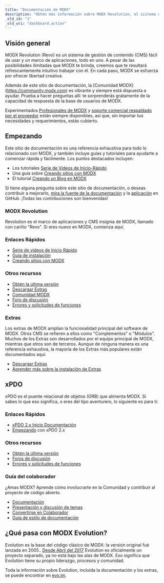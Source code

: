 ```yaml
---
title: "Documentación de MODX"
description: "Obtén más información sobre MODX Revolution, el sistema de gestión de contenido potente y fácil de usar con un historial de 14 años."
_old_id: "1"
_old_uri: "dashboard.action"
---
```


## Visión general

MODX Revolution (Revo) es un sistema de gestión de contenido (CMS) fácil de usar y un marco de aplicaciones, todo en uno. A pesar de las posibilidades ilimitadas que MODX te brinda, creemos que te resultará refrescantemente intuitivo trabajar con él. En cada paso, MODX se esfuerza por ofrecer libertad creativa.

Además de este sitio de documentación, la [Comunidad MODX] (<https://community.modx.com>) es vibrante y siempre está dispuesta a ayudar. Prueba a hacer preguntas allí: te sorprenderás gratamente de la capacidad de respuesta de la base de usuarios de MODX.

Experimentados [Profesionales de MODX](http://modx.com/professionals) y [soporte comercial respaldado por el proveedor](http://modx.com/support/) están siempre disponibles, así que, sin importar tus necesidades y requerimientos, estás cubierto.

## Empezando

Este sitio de documentación es una referencia exhaustiva para todo lo relacionado con MODX, y también incluye guías y tutoriales para ayudarte a comenzar rápida y fácilmente. Los puntos destacados incluyen:

- Los tutoriales [Serie de Videos de Inicio-Rápido](building-sites/integrating-templates/video-quick-start)
- Una guía sobre [Creando sitios con MODX](building-sites)
- El tutorial [Creando un Blog en MODX](case-studies-and-tutorials/creating-a-blog-in-modx-revolution)

Si tiene alguna pregunta sobre este sitio de documentación, o deseas contribuir a mejorarlo, [mira la fuente de la documentación](https://github.com/modxorg/Docs) y la [aplicación](https://github.com/modxorg/DocsApp) en GitHub. ¡Todas las contribuciones son bienvenidas!

### MODX Revolution

Revolution es el marco de aplicaciones y CMS insignia de MODX, llamado con cariño "Revo". Si eres nuevo en MODX, comienza aquí.

### Enlaces Rápidos

- [Serie de videos de Inicio Rápido](building-sites/integrating-templates/video-quick-start)
- [Guía de instalación](getting-started/installation)
- [Creando sitios con MODX](building-sites)

### Otros recursos

- [Obtén la última versión](http://modx.com/download/)
- [Descargar Extras](http://modx.com/extras/)
- [Comunidad MODX](https://community.modx.com)
- [Foro de discusión](http://forums.modx.com/board/?board=264)
- [Errores y solicitudes de funciones](https://github.com/modxcms/revolution/issues)

### Extras

Los extras de MODX amplían la funcionalidad principal del software de MODX. Otros CMS se refieren a ellos como "Complementos" o "Módulos". Muchos de los Extras son desarrollados por el equipo principal de MODX, mientras que otros son de terceros. Aunque de ninguna manera es una referencia exhaustiva, la mayoría de los Extras más populares están documentados aquí.

- [Descargar Extras](http://modx.com/extras/?product=revolution)
- [Aprender más sobre la instalación de Extras](building-sites/extras)

## xPDO

xPDO es el puente relacional de objetos (ORB) que alimenta MODX. Si sabes lo que eso significa, o eres del tipo aventurero, lo siguiente es para ti:

### Enlaces Rápidos

- [xPDO 2.x Inicio Documentación](extending-modx/xpdo)
- [Empezando](getting-started) con xPDO 2.x

### Otros recursos

- [Obtén la última versión](http://xpdo.org/downloads.html)
- [Foros de discusión](http://forums.modx.com/board/46/developing-with-xpdo)
- [Errores y solicitudes de funciones](https://github.com/modxcms/xpdo/issues)

### Guía del colaborador

¿Amas MODX? Aprende cómo involucrarte en la Comunidad y contribuir al proyecto de código abierto.

- [Documentación](contribute/)
- [Presentación y discusión de temas](contribute/issues)
- [Convertirse en Colaborador](contribute/code)
- [Guía de estilo de documentación](contribute/documentation/style-guide)

## ¿Qué pasa con MODX Evolution?

Evolution es la base del código clásico de MODX: la versión original fué lanzada en 2005.. [Desde Abril del 2017](https://modx.com/blog/evolution-cms-has-a-new-home) Evolution es oficialmente un proyecto separado, ya no está bajo las alas de MODX. Eso significa que Evolution tiene su propio liderazgo, procesos y comunidad.

Toda la información sobre Evolution, incluida la documentación y los extras, se puede encontrar en [evo.im](https://evo.im/).
